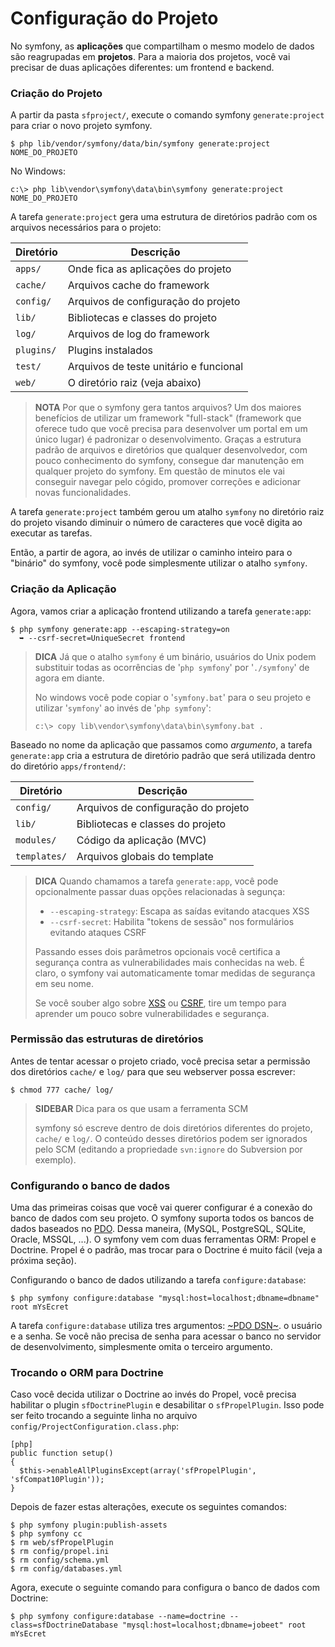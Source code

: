 Configuração do Projeto
=======================

No symfony, as **aplicações** que compartilham o mesmo modelo de dados são reagrupadas em **projetos**. Para a maioria dos projetos, você vai precisar de duas aplicações diferentes: um frontend e backend.

### Criação do Projeto

A partir da pasta `sfproject/`, execute o comando symfony `generate:project` para criar o novo projeto symfony.

    $ php lib/vendor/symfony/data/bin/symfony generate:project NOME_DO_PROJETO

No Windows:

    c:\> php lib\vendor\symfony\data\bin\symfony generate:project NOME_DO_PROJETO

A tarefa `generate:project` gera uma estrutura de diretórios padrão com os arquivos necessários para o projeto:

 | Diretório   | Descrição
 | ----------- | ----------------------------------
 | `apps/`     | Onde fica as aplicações do projeto
 | `cache/`    | Arquivos cache do framework
 | `config/`   | Arquivos de configuração do projeto
 | `lib/`      | Bibliotecas e classes do projeto
 | `log/`      | Arquivos de log do framework
 | `plugins/`  | Plugins instalados
 | `test/`     | Arquivos de teste unitário e funcional
 | `web/`      | O diretório raiz (veja abaixo)

>**NOTA**
>Por que o symfony gera tantos arquivos? Um dos maiores benefícios de utilizar um framework "full-stack" (framework que oferece tudo que você precisa para desenvolver um portal em um único lugar) é padronizar o desenvolvimento. Graças a estrutura padrão de arquivos e diretórios que qualquer desenvolvedor, com pouco conhecimento do symfony, consegue dar manutenção em qualquer projeto do symfony. Em questão de minutos ele vai conseguir navegar pelo cógido, promover correções e adicionar novas funcionalidades.

A tarefa `generate:project` também gerou um atalho `symfony` no diretório raiz do projeto visando diminuir o número de caracteres que você digita ao executar as tarefas.

Então, a partir de agora, ao invés de utilizar o caminho inteiro para o "binário" do symfony, você pode simplesmente utilizar o atalho `symfony`.

### Criação da Aplicação

Agora, vamos criar a aplicação frontend utilizando a tarefa `generate:app`:

    $ php symfony generate:app --escaping-strategy=on
      ➥ --csrf-secret=UniqueSecret frontend

>**DICA**
>Já que o atalho `symfony` é um binário, usuários do Unix podem substituir todas as ocorrências de '`php symfony`' por '`./symfony`' de agora em diante.
>
>No windows você pode copiar o '`symfony.bat`' para o seu projeto e utilizar '`symfony`' ao invés de '`php symfony`':
>
>     c:\> copy lib\vendor\symfony\data\bin\symfony.bat .

Baseado no nome da aplicação que passamos como *argumento*, a tarefa `generate:app` cria a estrutura de diretório padrão que será utilizada dentro do diretório `apps/frontend/`:

 | Diretório   | Descrição
 | ------------ | -------------------------------------
 | `config/`    | Arquivos de configuração do projeto
 | `lib/`       | Bibliotecas e classes do projeto   
 | `modules/`   | Código da aplicação (MVC)
 | `templates/` | Arquivos globais do template

>**DICA**
>Quando chamamos a tarefa `generate:app`, você pode opcionalmente passar duas opções relacionadas à segunça:
>
>  * `--escaping-strategy`: Escapa as saídas evitando atacques XSS
>  * `--csrf-secret`: Habilita "tokens de sessão" nos formulários evitando ataques CSRF
>
>Passando esses dois parâmetros opcionais você certifica a segurança contra as vulnerabilidades mais conhecidas na web. É claro, o symfony vai automaticamente tomar medidas de segurança em seu nome.
>
>Se você souber algo sobre
>[XSS](http://en.wikipedia.org/wiki/Cross-site_scripting) ou
>[CSRF](http://en.wikipedia.org/wiki/CSRF), tire um tempo para aprender um pouco sobre vulnerabilidades e segurança.


### Permissão das estruturas de diretórios

Antes de tentar acessar o projeto criado, você precisa setar a permissão dos diretórios `cache/` e `log/` para que seu webserver possa escrever:

    $ chmod 777 cache/ log/

>**SIDEBAR**
>Dica para os que usam a ferramenta SCM
>
>symfony só escreve dentro de dois diretórios diferentes do projeto, `cache/` e `log/`. O conteúdo desses diretórios podem ser ignorados pelo SCM (editando a propriedade `svn:ignore` do Subversion por exemplo).

### Configurando o banco de dados

Uma das primeiras coisas que você vai querer configurar é a conexão do banco de dados com seu projeto. O symfony suporta todos os bancos de dados baseados no [PDO]((http://www.php.net/PDO)). Dessa maneira, (MySQL, PostgreSQL, SQLite, Oracle, MSSQL, ...). O symfony vem com duas ferramentas ORM: Propel e Doctrine. Propel é o padrão, mas trocar para o Doctrine é muito fácil (veja a próxima seção).

Configurando o banco de dados utilizando a tarefa `configure:database`:

    $ php symfony configure:database "mysql:host=localhost;dbname=dbname" root mYsEcret

A tarefa `configure:database` utiliza tres argumentos: [~PDO DSN~](http://www.php.net/manual/en/pdo.drivers.php). o usuário e a senha. Se você não precisa de senha para acessar o banco no servidor de desenvolvimento, simplesmente omita o terceiro argumento.

### Trocando o ORM para Doctrine

Caso você decida utilizar o Doctrine ao invés do Propel, você precisa habilitar o plugin `sfDoctrinePlugin` e desabilitar o `sfPropelPlugin`. Isso pode ser feito trocando a seguinte linha no arquivo `config/ProjectConfiguration.class.php`:

    [php]
    public function setup()
    {
      $this->enableAllPluginsExcept(array('sfPropelPlugin', 'sfCompat10Plugin'));
    }

Depois de fazer estas alterações, execute os seguintes comandos:

    $ php symfony plugin:publish-assets
    $ php symfony cc
    $ rm web/sfPropelPlugin
    $ rm config/propel.ini
    $ rm config/schema.yml
    $ rm config/databases.yml

Agora, execute o seguinte comando para configura o banco de dados com Doctrine:

    $ php symfony configure:database --name=doctrine --class=sfDoctrineDatabase "mysql:host=localhost;dbname=jobeet" root mYsEcret
